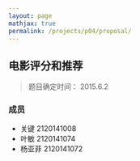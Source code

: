 ```yaml
---
layout: page
mathjax: true
permalink: /projects/p04/proposal/
---
```


## 电影评分和推荐

 > 题目确定时间： 2015.6.2

### 成员

- 关键 2120141008
- 叶敏 2120141074
- 杨亚菲 2120141072